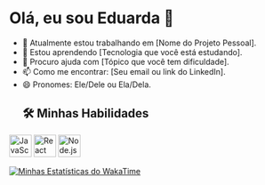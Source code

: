 # Olá, eu sou Eduarda 👋

- 🔭 Atualmente estou trabalhando em [Nome do Projeto Pessoal].
- 🌱 Estou aprendendo [Tecnologia que você está estudando].
- 🤔 Procuro ajuda com [Tópico que você tem dificuldade].
- 📫 Como me encontrar: [Seu email ou link do LinkedIn].
- 😄 Pronomes: Ele/Dele ou Ela/Dela.
  ## 🛠️ Minhas Habilidades

<img src="https://cdn-icons-png.flaticon.com/512/226/226777.png" alt="JavaScript" width="40" height="40"/>
<img src="https://upload.wikimedia.org/wikipedia/commons/thumb/a/a7/React-icon.svg/2300px-React-icon.svg.png" alt="React" width="40" height="40"/>
<img src="https://cdn.iconscout.com/icon/free/png-256/free-node-js-icon-svg-png-download-1174925.png?f=webp" alt="Node.js" width="40" height="40"/>

[![Minhas Estatísticas do WakaTime](https://github-readme-stats.vercel.app/api/wakatime?username=edoduarda&layout=compact&theme=dracula)](https://github.com/anuraghazra/github-readme-stats)
